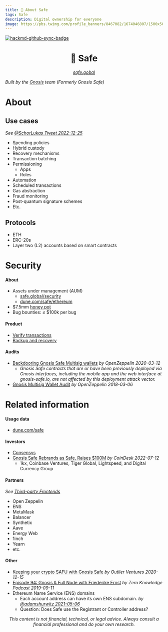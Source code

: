 ```yaml
---
title: 🔰 About Safe
tags: Safe
description: Digital ownership for everyone
image: https://pbs.twimg.com/profile_banners/8467082/1674046807/1500x500
---
```


[![hackmd-github-sync-badge](https://hackmd.io/fNvoR6H4RjCygPVIn7-Fzw/badge)](https://hackmd.io/fNvoR6H4RjCygPVIn7-Fzw)


<h1 style="text-align: center;">🔰 Safe</h1>

<p style="text-align: center; 
          font-style: italic;">
    <a href="https://safe.global" target="_blank">safe.gobal</a>
</p>

*Built by the [Gnosis](https://docs.google.com/document/d/1fOUXetypIUivwpQOdoryHDGthPH6RVveUsJAnNLMgf0/edit#heading=h.d4vznspj035a) team (Formerly Gnosis Safe)*

# About

## Use cases
*See [@SchorLukas Tweet 2022-12-25](https://twitter.com/SchorLukas/status/1606959671671390208)*

- Spending policies
- Hybrid custody
- Recovery mechanisms
- Transaction batching
- Permissioning
    - Apps
    - Roles
- Automation
- Scheduled transactions
- Gas abstraction
- Fraud monitoring
- Post-quantum signature schemes
- Etc.

## Protocols

- ETH
- ERC-20s
- Layer two (L2) accounts based on smart contracts

# Security

#### About

- Assets under management (AUM)
    - [safe.global/security](https://safe.global/security)
    - [dune.com/safe/ethereum](https://dune.com/safe/ethereum)
- $7.5mm [honey pot](https://en.wikipedia.org/wiki/Honeypot_(computing))
- Bug bounties: ≤ $100k per bug

#### Product

- [Verify transactions](https://hackmd.io/@safe/verify-transactions)
- [Backup and recovery](https://hackmd.io/@safe/backup-and-recovery)

#### Audits

- [Backdooring Gnosis Safe Multisig wallets](https://blog.openzeppelin.com/backdooring-gnosis-safe-multisig-wallets/) *by OpenZeppelin 2020-03-12*
    - *Gnosis Safe contracts that are or have been previously deployed via Gnosis interfaces, including the mobile app and the web interface at gnosis-safe.io, are not affected by this deployment attack vector.*
- [Gnosis Multisig Wallet Audit](https://blog.openzeppelin.com/gnosis-multisig-wallet-audit-d702ff0e2b1e/) *by OpenZeppelin 2018-03-06*

# Related information

#### Usage data

- [dune.com/safe](https://dune.com/safe)

#### Investors

- [Consensys](https://mesh.xyz/portfolio)
- [Gnosis Safe Rebrands as Safe, Raises $100M](https://www.coindesk.com/business/2022/07/12/gnosis-safe-rebrands-as-safe-raises-100m/) *by CoinDesk 2022-07-12*
    - 1kx, Coinbase Ventures, Tiger Global, Lightspeed, and Digital Currency Group

#### Partners

*See [Third-party Frontends](https://docs.gnosis-safe.io/discover)*

- Open Zeppelin
- ENS
- MetaMask
- Balancer
- Synthetix
- Aave
- Energy Web
- 1inch
- Yearn
- etc.

#### Other

- [Keeping your crypto SAFU with Gnosis Safe](https://www.youtube.com/watch?v=PKkTto5t8rY) *by Outlier Ventures 2020-12-15*
- [Episode 94: Gnosis & Full Node with Friederike Ernst](https://www.zeroknowledge.fm/94) *by Zero Knowledge Podcast 2019-09-11*
- Ethereum Name Service (ENS) domains
    - Each account address can have its own ENS subdomain. *by [@adamshurwitz 2021-05-06](https://twitter.com/adamshurwitz/status/1390402730695536644)*
    - Question: Does Safe use the Registrant or Controller address?

<p style="text-align: center; font-style: italic">This content is not financial, technical, or legal advice. Always consult a financial professional and do your own research.</p>

<style>
    .markdown-body h1 {
        font-weight: 700;
        font-size: 3.4rem;
    }
    .markdown-body {
        font-size: 1.8rem;
    }
    .markdown-body a:link {
        color: #3C8974
    }
    .markdown-body a:hover {
        color: #225347 
    }
    .markdown-body a:active {
        color: #225347
    }
</style>